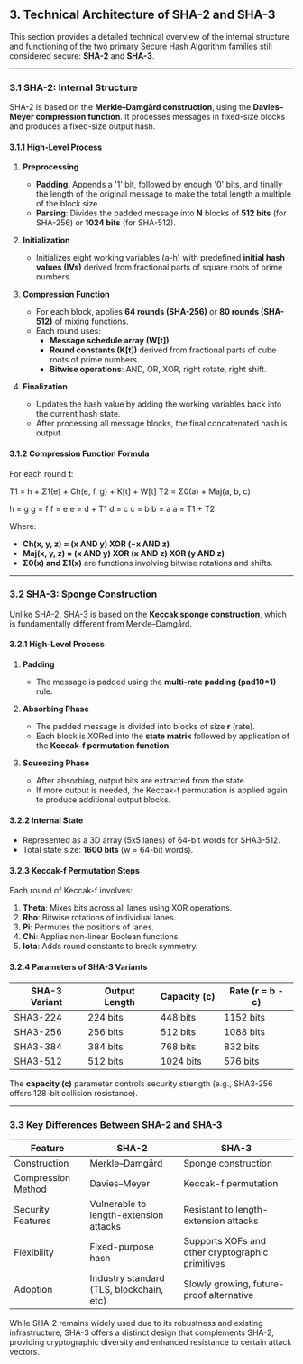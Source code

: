 ## 3. Technical Architecture of SHA-2 and SHA-3

This section provides a detailed technical overview of the internal structure and functioning of the two primary Secure Hash Algorithm families still considered secure: **SHA-2** and **SHA-3**.

---

### 3.1 SHA-2: Internal Structure

SHA-2 is based on the **Merkle–Damgård construction**, using the **Davies–Meyer compression function**. It processes messages in fixed-size blocks and produces a fixed-size output hash.

#### 3.1.1 High-Level Process

1. **Preprocessing**
   - **Padding**: Appends a '1' bit, followed by enough '0' bits, and finally the length of the original message to make the total length a multiple of the block size.
   - **Parsing**: Divides the padded message into **N** blocks of **512 bits** (for SHA-256) or **1024 bits** (for SHA-512).

2. **Initialization**
   - Initializes eight working variables (a-h) with predefined **initial hash values (IVs)** derived from fractional parts of square roots of prime numbers.

3. **Compression Function**
   - For each block, applies **64 rounds (SHA-256)** or **80 rounds (SHA-512)** of mixing functions.
   - Each round uses:
     - **Message schedule array (W[t])**
     - **Round constants (K[t])** derived from fractional parts of cube roots of prime numbers.
     - **Bitwise operations**: AND, OR, XOR, right rotate, right shift.

4. **Finalization**
   - Updates the hash value by adding the working variables back into the current hash state.
   - After processing all message blocks, the final concatenated hash is output.

#### 3.1.2 Compression Function Formula

For each round **t**:


T1 = h + Σ1(e) + Ch(e, f, g) + K[t] + W[t]
T2 = Σ0(a) + Maj(a, b, c)

h = g
g = f
f = e
e = d + T1
d = c
c = b
b = a
a = T1 + T2


Where:
- **Ch(x, y, z) = (x AND y) XOR (¬x AND z)**
- **Maj(x, y, z) = (x AND y) XOR (x AND z) XOR (y AND z)**
- **Σ0(x) and Σ1(x)** are functions involving bitwise rotations and shifts.

---

### 3.2 SHA-3: Sponge Construction

Unlike SHA-2, SHA-3 is based on the **Keccak sponge construction**, which is fundamentally different from Merkle–Damgård.

#### 3.2.1 High-Level Process

1. **Padding**
   - The message is padded using the **multi-rate padding (pad10*1)** rule.

2. **Absorbing Phase**
   - The padded message is divided into blocks of size **r** (rate).
   - Each block is XORed into the **state matrix** followed by application of the **Keccak-f permutation function**.

3. **Squeezing Phase**
   - After absorbing, output bits are extracted from the state.
   - If more output is needed, the Keccak-f permutation is applied again to produce additional output blocks.

#### 3.2.2 Internal State

- Represented as a 3D array (5x5 lanes) of 64-bit words for SHA3-512.
- Total state size: **1600 bits** (w = 64-bit words).

#### 3.2.3 Keccak-f Permutation Steps

Each round of Keccak-f involves:
1. **Theta**: Mixes bits across all lanes using XOR operations.
2. **Rho**: Bitwise rotations of individual lanes.
3. **Pi**: Permutes the positions of lanes.
4. **Chi**: Applies non-linear Boolean functions.
5. **Iota**: Adds round constants to break symmetry.

#### 3.2.4 Parameters of SHA-3 Variants

| SHA-3 Variant | Output Length | Capacity (c) | Rate (r = b - c) |
|---------------|---------------|--------------|------------------|
| SHA3-224      | 224 bits      | 448 bits     | 1152 bits        |
| SHA3-256      | 256 bits      | 512 bits     | 1088 bits        |
| SHA3-384      | 384 bits      | 768 bits     | 832 bits         |
| SHA3-512      | 512 bits      | 1024 bits    | 576 bits         |

The **capacity (c)** parameter controls security strength (e.g., SHA3-256 offers 128-bit collision resistance).

---

### 3.3 Key Differences Between SHA-2 and SHA-3

| Feature             | SHA-2                                   | SHA-3                                      |
|---------------------|-----------------------------------------|--------------------------------------------|
| Construction        | Merkle–Damgård                          | Sponge construction                       |
| Compression Method  | Davies–Meyer                            | Keccak-f permutation                      |
| Security Features   | Vulnerable to length-extension attacks  | Resistant to length-extension attacks     |
| Flexibility         | Fixed-purpose hash                      | Supports XOFs and other cryptographic primitives |
| Adoption            | Industry standard (TLS, blockchain, etc)| Slowly growing, future-proof alternative  |

While SHA-2 remains widely used due to its robustness and existing infrastructure, SHA-3 offers a distinct design that complements SHA-2, providing cryptographic diversity and enhanced resistance to certain attack vectors.

